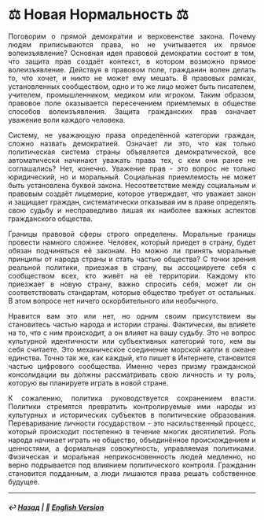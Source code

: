 # ⚖️ Новая Нормальность ⚖️

<p align="justify">Поговорим о прямой демократии и верховенстве закона. Почему людям приписываются права, но не учитывается их прямое волеизъявление? Основная идея правовой демократии состоит в том, что защита прав создаёт контекст, в котором возможно прямое волеизъявление. Действуя в правовом поле, гражданин волен делать то, что хочет, и никто не может ему мешать. В правовых рамках, установленных сообществом, одно и то же лицо может быть писателем, учителем, промышленником, медиком или игроком. Таким образом, правовое поле оказывается пересечением приемлемых в обществе способов волеизъявления. Защита гражданских прав означает уважение воли каждого человека.</p>

<p align="justify">Систему, не уважающую права определённой категории граждан, сложно назвать демократией. Означает ли это, что как только политическая система страны объявляется демократической, все автоматически начинают уважать права тех, с кем они ранее не соглашались? Нет, конечно. Уважение прав - это вопрос не только юридический, но и моральный. Социальная приемлемость не может быть установлена буквой закона. Несоответствие между социальным и правовым создаёт лицемерие, которое утверждает, что уважает закон и защищает граждан, систематически отказывая им в праве определять свою судьбу и несправедливо лишая их наиболее важных аспектов гражданского общества.</p>

<p align="justify">Границы правовой сферы строго определены. Моральные границы провести намного сложнее. Человек, который приедет в страну, будет обязан подчиняться её законам. Но можно ли принять моральные принципы от народа страны и стать частью общества? С точки зрения реальной политики, приезжая в страну, вы ассоциируете себя с сообществом всех, кто живёт на её территории. Каждому кто приезжает в новую страну, важно спросить себя, может ли он соответствовать стандартам, которые общество требует от остальных. В этом вопросе нет ничего оскорбительного или необычного.</p>

<p align="justify">Нравится вам это или нет, но одним своим присутствием вы становитесь частью народа и истории страны. Фактически, вы влияете на то, что с ним происходит, а он влияет на вашу судьбу. Это не вопрос культурной идентичности или субъективных категорий того, кем вы себя считаете. Это механическое соединение морской капли в океане единства. Точно так же, как каждый, кто пишет в Интернете, становится частью цифрового сообщества. Именно через призму гражданской консолидации вы должны рассматривать свою личность и ту роль, которую вы планируете играть в новой стране.</p>

<p align="justify">К сожалению, политика руководствуется сохранением власти. Политики стремятся превратить контролируемые ими народы из культурных и исторических субъектов в политические образования. Переваривание личности государством - это насильственный процесс, который происходит постепенно в течение многих десятилетий. Роль народа начинает играть не общество, объединённое происхождением и ценностями, а формальная совокупность, управляемая политиками. Физическая и моральная неприкосновенность людей медленно, но верно подрывается под влиянием политического контроля. Гражданин становится подданным, а люди лишаются права решать собственное будущее.</p>

***

##### ↩️ [Назад](index-2.md) | 🗽 [English Version](normal.md) 
